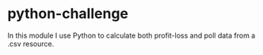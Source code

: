 # python-challenge
In this module I use Python to calculate both profit-loss and poll data from a .csv resource.
